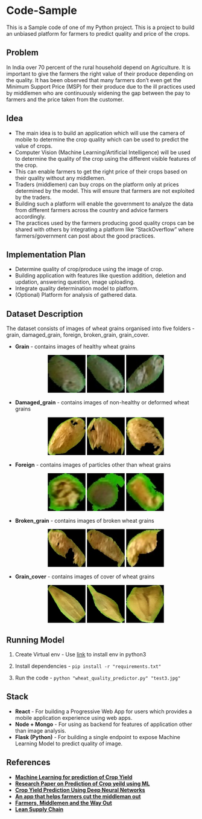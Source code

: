 # Code-Sample
This is a Sample code of one of my  Python project. This is a project to build an unbiased platform for farmers to predict quality and price of the crops.

## Problem

In India over 70 percent of the rural household depend on Agriculture. It is important to give the farmers the right value of their produce depending on the quality. It has been observed that many farmers don’t even get the Minimum Support Price (MSP) for their produce due to the ill practices used by middlemen who are continuously widening the gap between the pay to farmers and the price taken from the customer.

## Idea

- The main idea is to build an application which will use the camera of mobile to determine the crop quality which can be used to predict the value of crops.
- Computer Vision (Machine Learning/Artificial Intelligence) will be used to determine the quality of the crop using the different visible features of the crop.
- This can enable farmers to get the right price of their crops based on their quality without any middlemen.
- Traders (middlemen) can buy crops on the platform only at prices determined by the model. This will ensure that farmers are not exploited by the traders.
- Building such a platform will enable the government to analyze the data from different farmers across the country and advice farmers accordingly.
- The practices used by the farmers producing good quality crops can be shared with others by integrating a platform like “StackOverflow” where farmers/government can post about the good practices.

## Implementation Plan

- Determine quality of crop/produce using the image of crop.
- Building application with features like question addition, deletion and updation, answering question, image uploading.
- Integrate quality determination model to platform.
- (Optional) Platform for analysis of gathered data.

## Dataset Description

The dataset consists of images of wheat grains organised into five folders - grain, damaged_grain, foreign, broken_grain, grain_cover.

- **Grain** - contains images of healthy wheat grains

  <p align="center">
    <img src = "https://github.com/sachin235/AgroAI/blob/master/Dataset/grain/IMG_20161016_122456328_1.jpg?raw=true" width = 100 height = 100>
    <img src = "https://github.com/sachin235/AgroAI/blob/master/Dataset/grain/IMG_20161016_122456328_10.jpg?raw=true" width = 100 height = 100>
    <img src = "https://github.com/sachin235/AgroAI/blob/master/Dataset/grain/IMG_20161016_122456328_103.jpg?raw=true" width = 100 height = 100>
  </p>

- **Damaged_grain** - contains images of non-healthy or deformed wheat grains

  <p align="center">
    <img src = "https://github.com/sachin235/AgroAI/blob/master/Dataset/damaged_grain/IMG_20161016_124705064_395.jpg?raw=true" width = 100 height = 100>
    <img src = "https://github.com/sachin235/AgroAI/blob/master/Dataset/damaged_grain/IMG_20161016_124705064_401.jpg?raw=true" width = 100 height = 100>
    <img src = "https://github.com/sachin235/AgroAI/blob/master/Dataset/damaged_grain/IMG_20161016_124705064_416.jpg?raw=true" width = 100 height = 100>
  </p>

- **Foreign** - contains images of particles other than wheat grains

  <p align="center">
    <img src = "https://github.com/sachin235/AgroAI/blob/master/Dataset/foreign_particles/IMG_20161016_125744060_5734.jpg?raw=true" width = 100 height = 100>
    <img src = "https://github.com/sachin235/AgroAI/blob/master/Dataset/foreign_particles/IMG_20161016_125744060_5759.jpg?raw=true" width = 100 height = 100>
    <img src = "https://github.com/sachin235/AgroAI/blob/master/Dataset/foreign_particles/IMG_20161016_125744060_5756.jpg?raw=true" width = 100 height = 100>
  </p>

- **Broken_grain** - contains images of broken wheat grains

  <p align="center">
    <img src = "https://github.com/sachin235/AgroAI/blob/master/Dataset/grain_broken/IMG_20161016_124705064_406.jpg?raw=true" width = 100 height = 100>
    <img src = "https://github.com/sachin235/AgroAI/blob/master/Dataset/grain_broken/IMG_20161016_124705064_430.jpg?raw=true" width = 100 height = 100>
    <img src = "https://github.com/sachin235/AgroAI/blob/master/Dataset/grain_broken/IMG_20161016_124705064_432.jpg?raw=true" width = 100 height = 100>
  </p>

- **Grain_cover** - contains images of cover of wheat grains
  <p align="center">
    <img src = "https://github.com/sachin235/AgroAI/blob/master/Dataset/grain_covered/IMG_20161016_131740_4803.jpg?raw=true" width = 100 height = 100>
    <img src = "https://github.com/sachin235/AgroAI/blob/master/Dataset/grain_covered/IMG_20161016_131740_4806.jpg?raw=true" width = 100 height = 100>
    <img src = "https://github.com/sachin235/AgroAI/blob/master/Dataset/grain_covered/IMG_20161016_131740_4816.jpg?raw=true" width = 100 height = 100>
  </p>

## Running Model

1. Create Virtual env - Use [link](https://packaging.python.org/guides/installing-using-pip-and-virtual-environments/) to install env in python3

2. Install dependencies - `pip install -r "requirements.txt"`

3. Run the code - `python "wheat_quality_predictor.py" "test3.jpg"`

## Stack

- **React** - For building a Progressive Web App for users which provides a mobile application experience using web apps.
- **Node + Mongo** - For using as backend for features of application other than image analysis.
- **Flask (Python)** - For building a single endpoint to expose Machine Learning Model to predict quality of image.

## References

- [**Machine Learning for prediction of Crop Yield**](https://medium.com/ai-techsystems/prediction-of-crop-yield-using-machine-learning-84fcd9e0649a)
- [**Research Paper on Prediction of Crop yeild using ML**](https://www.irjet.net/archives/V5/i2/IRJET-V5I2479.pdf)
- [**Crop Yield Prediction Using Deep Neural Networks**](https://www.frontiersin.org/articles/10.3389/fpls.2019.00621/full)
- [**An app that helps farmers cut the middleman out**](https://www.livemint.com/Consumer/nQLEyDHTQvkVAodbfA6B9L/An-app-that-helps-farmers-cut-the-middleman-out.html)
- [**Farmers, Middlemen and the Way Out**](https://spontaneousorder.in/farmers-middlemen-and-the-way-out/)
- [**Lean Supply Chain**](https://www.thebetterindia.com/52355/empowering-farmers-greenagtech/)
